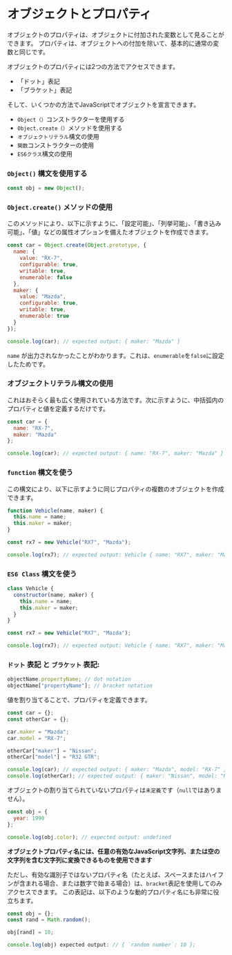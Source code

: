 # **オブジェクトとプロパティ**

オブジェクトのプロパティは、オブジェクトに付加された変数として見ることができます。
プロパティは、オブジェクトへの付加を除いて、基本的に通常の変数と同じです。

オブジェクトのプロパティには2つの方法でアクセスできます。

- 「ドット」表記
- 「ブラケット」表記

そして、いくつかの方法でJavaScriptでオブジェクトを宣言できます。

- `Object（）`コンストラクターを使用する
- `Object.create（）`メソッドを使用する
- `オブジェクトリテラル`構文の使用
- `関数`コンストラクターの使用
- `ES6クラス`構文の使用



### **`Object()` 構文を使用する**

```js
const obj = new Object();
```

### **`Object.create()` メソッドの使用**

このメソッドにより、以下に示すように、「設定可能」、「列挙可能」、「書き込み可能」、「値」などの属性オプションを備えたオブジェクトを作成できます。


```js
const car = Object.create(Object.prototype, {
  name: {
    value: "RX-7",
    configurable: true,
    writable: true,
    enumerable: false
  },
  maker: {
    value: "Mazda",
    configurable: true,
    writable: true,
    enumerable: true
  }
});

console.log(car); // expected output: { maker: "Mazda" }
```

`name` が出力されなかったことがわかります。これは、`enumerable`を`false`に設定したためです。

### **オブジェクトリテラル構文の使用**

これはおそらく最も広く使用されている方法です。次に示すように、中括弧内のプロパティと値を定義するだけです。


```js
const car = {
  name: "RX-7",
  maker: "Mazda"
};

console.log(car); // expected output: { name: "RX-7", maker: "Mazda" }
```

### **`function` 構文を使う**

この構文により、以下に示すように同じプロパティの複数のオブジェクトを作成できます。

```js
function Vehicle(name, maker) {
  this.name = name;
  this.maker = maker;
}

const rx7 = new Vehicle("RX7", "Mazda");

console.log(rx7); // expected output: Vehicle { name: "RX7", maker: "Mazda" }
```

### **`ES6 Class` 構文を使う**

```js
class Vehicle {
  constructor(name, maker) {
    this.name = name;
    this.maker = maker;
  }
}

const rx7 = new Vehicle("RX7", "Mazda");

console.log(rx7); // expected output: Vehicle { name: "RX7", maker: "Mazda" }
```

### **`ドット` 表記** と **`ブラケット` 表記**:

```js
objectName.propertyName; // dot notation
objectName["propertyName"]; // bracket notation
```

値を割り当てることで、プロパティを定義できます。

```js
const car = {};
const otherCar = {};

car.maker = "Mazda";
car.model = "RX-7";

otherCar["maker"] = "Nissan";
otherCar["model"] = "R32 GTR";

console.log(car); // expected output: { maker: "Mazda", model: "RX-7" }
console.log(otherCar); // expected output: { maker: "Nissan", model: "R32 GTR" }
```
オブジェクトの割り当てられていないプロパティは`未定義`です（`null`ではありません）。


```js
const obj = {
  year: 1990
};

console.log(obj.color); // expected output: undefined
```

**オブジェクトプロパティ名には、任意の有効なJavaScript文字列、または空の文字列を含む文字列に変換できるものを使用できます**

ただし、有効な識別子ではないプロパティ名（たとえば、スペースまたはハイフンが含まれる場合、または数字で始まる場合）は、`bracket`表記を使用してのみアクセスできます。
この表記は、以下のような動的プロパティ名にも非常に役立ちます。


```js
const obj = {};
const rand = Math.random();

obj[rand] = 10;

console.log(obj) expected output: // { `random number`: 10 };
```
